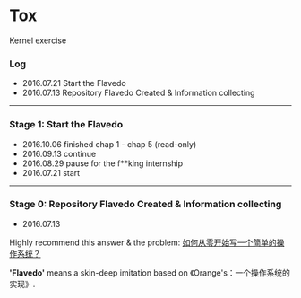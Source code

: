 Tox
===
Kernel exercise
### Log
* 2016.07.21 Start the Flavedo
* 2016.07.13 Repository Flavedo Created & Information collecting

---
### Stage 1: Start the Flavedo 
- 2016.10.06 finished chap 1 - chap 5 (read-only)
- 2016.09.13 continue
- 2016.08.29 pause for the f**king internship
- 2016.07.21 start

---
### Stage 0: Repository Flavedo Created & Information collecting
- 2016.07.13

Highly recommend this answer & the problem: [如何从零开始写一个简单的操作系统？](https://www.zhihu.com/question/25628124/answer/71510837)

**'Flavedo'** means a skin-deep imitation based on 《Orange's：一个操作系统的实现》.
